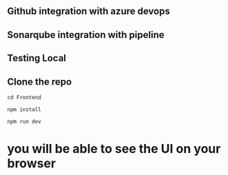 ## Github integration with azure devops
## Sonarqube integration with pipeline
## Testing Local
## Clone the repo
`cd Frontend`


`npm install`


`npm run dev`
# you will be able to see the UI on your browser
